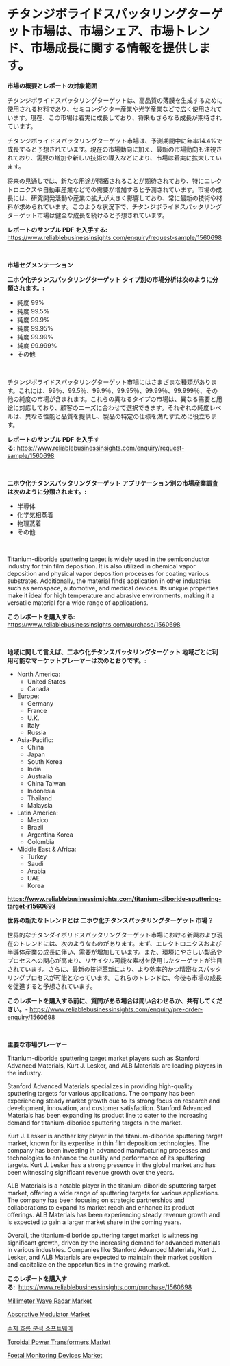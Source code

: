 <p><h1>チタンジボライドスパッタリングターゲット市場は、市場シェア、市場トレンド、市場成長に関する情報を提供します。</h1></p><p><strong>市場の概要とレポートの対象範囲</strong></p>
<p><p>チタンジボライドスパッタリングターゲットは、高品質の薄膜を生成するために使用される材料であり、セミコンダクター産業や光学産業などで広く使用されています。現在、この市場は着実に成長しており、将来もさらなる成長が期待されています。</p><p>チタンジボライドスパッタリングターゲット市場は、予測期間中に年率14.4%で成長すると予想されています。現在の市場動向に加え、最新の市場動向も注視されており、需要の増加や新しい技術の導入などにより、市場は着実に拡大しています。</p><p>将来の見通しでは、新たな用途が開拓されることが期待されており、特にエレクトロニクスや自動車産業などでの需要が増加すると予測されています。市場の成長には、研究開発活動や産業の拡大が大きく影響しており、常に最新の技術や材料が求められています。このような状況下で、チタンジボライドスパッタリングターゲット市場は健全な成長を続けると予想されています。</p></p>
<p><strong>レポートのサンプル PDF を入手する:</strong> <a href="https://www.reliablebusinessinsights.com/enquiry/request-sample/1560698">https://www.reliablebusinessinsights.com/enquiry/request-sample/1560698</a></p>
<p>&nbsp;</p>
<p><strong>市場セグメンテーション</strong></p>
<p><strong>二ホウ化チタンスパッタリングターゲット タイプ別の市場分析は次のように分類されます。:</strong></p>
<p><ul><li>純度 99%</li><li>純度 99.5%</li><li>純度 99.9%</li><li>純度 99.95%</li><li>純度 99.99%</li><li>純度 99.999%</li><li>その他</li></ul></p>
<p>&nbsp;</p>
<p><p>チタンジボライドスパッタリングターゲット市場にはさまざまな種類があります。これには、99％、99.5％、99.9％、99.95％、99.99％、99.999％、その他の純度の市場が含まれます。これらの異なるタイプの市場は、異なる需要と用途に対応しており、顧客のニーズに合わせて選択できます。それぞれの純度レベルは、異なる性能と品質を提供し、製品の特定の仕様を満たすために役立ちます。</p></p>
<p><strong>レポートのサンプル PDF を入手する:</strong>&nbsp;<a href="https://www.reliablebusinessinsights.com/enquiry/request-sample/1560698">https://www.reliablebusinessinsights.com/enquiry/request-sample/1560698</a></p>
<p>&nbsp;</p>
<p><strong> 二ホウ化チタンスパッタリングターゲット アプリケーション別の市場産業調査は次のように分類されます。:</strong></p>
<p><ul><li>半導体</li><li>化学気相蒸着</li><li>物理蒸着</li><li>その他</li></ul></p>
<p>&nbsp;</p>
<p><p>Titanium-diboride sputtering target is widely used in the semiconductor industry for thin film deposition. It is also utilized in chemical vapor deposition and physical vapor deposition processes for coating various substrates. Additionally, the material finds application in other industries such as aerospace, automotive, and medical devices. Its unique properties make it ideal for high temperature and abrasive environments, making it a versatile material for a wide range of applications.</p></p>
<p><strong>このレポートを購入する:</strong>&nbsp; <a href="https://www.reliablebusinessinsights.com/purchase/1560698">https://www.reliablebusinessinsights.com/purchase/1560698</a></p>
<p>&nbsp;</p>
<p><strong>地域に関して言えば、二ホウ化チタンスパッタリングターゲット 地域ごとに利用可能なマーケットプレーヤーは次のとおりです。:</strong></p>
<p><ul>
    <li>
        North America:
        <ul>
            <li>United States</li>
            <li>Canada</li>
        </ul>
    </li>
    <li>
        Europe:
        <ul>
            <li>Germany</li>
            <li>France</li>
            <li>U.K.</li>
            <li>Italy</li>
            <li>Russia</li>
        </ul>
    </li>
    <li>
        Asia-Pacific:
        <ul>
            <li>China</li>
            <li>Japan</li>
            <li>South Korea</li>
            <li>India</li>
            <li>Australia</li>
            <li>China Taiwan</li>
            <li>Indonesia</li>
            <li>Thailand</li>
            <li>Malaysia</li>
        </ul>
    </li>
    <li>
        Latin America:
        <ul>
            <li>Mexico</li>
            <li>Brazil</li>
            <li>Argentina Korea</li>
            <li>Colombia</li>
        </ul>
    </li>
    <li>
        Middle East & Africa:
        <ul>
            <li>Turkey</li>
            <li>Saudi</li>
            <li>Arabia</li>
            <li>UAE</li>
            <li>Korea</li>
        </ul>
    </li>
    </ul></p>
<p><strong><a href="https://www.reliablebusinessinsights.com/titanium-diboride-sputtering-target-r1560698">https://www.reliablebusinessinsights.com/titanium-diboride-sputtering-target-r1560698</a></strong>&nbsp;</p>
<p><strong>世界の新たなトレンドとは 二ホウ化チタンスパッタリングターゲット 市場？</strong></p>
<p><p>世界的なチタンダイボリドスパッタリングターゲット市場における新興および現在のトレンドには、次のようなものがあります。まず、エレクトロニクスおよび半導体産業の成長に伴い、需要が増加しています。また、環境にやさしい製品やプロセスへの関心が高まり、リサイクル可能な素材を使用したターゲットが注目されています。さらに、最新の技術革新により、より効率的かつ精密なスパッタリングプロセスが可能となっています。これらのトレンドは、今後も市場の成長を促進すると予想されています。</p></p>
<p><strong>このレポートを購入する前に、質問がある場合は問い合わせるか、共有してください。</strong>- <a href="https://www.reliablebusinessinsights.com/enquiry/pre-order-enquiry/1560698">https://www.reliablebusinessinsights.com/enquiry/pre-order-enquiry/1560698</a></p>
<p>&nbsp;</p>
<p><strong>主要な市場プレーヤー</strong></p>
<p><p>Titanium-diboride sputtering target market players such as Stanford Advanced Materials, Kurt J. Lesker, and ALB Materials are leading players in the industry. </p><p>Stanford Advanced Materials specializes in providing high-quality sputtering targets for various applications. The company has been experiencing steady market growth due to its strong focus on research and development, innovation, and customer satisfaction. Stanford Advanced Materials has been expanding its product line to cater to the increasing demand for titanium-diboride sputtering targets in the market.</p><p>Kurt J. Lesker is another key player in the titanium-diboride sputtering target market, known for its expertise in thin film deposition technologies. The company has been investing in advanced manufacturing processes and technologies to enhance the quality and performance of its sputtering targets. Kurt J. Lesker has a strong presence in the global market and has been witnessing significant revenue growth over the years.</p><p>ALB Materials is a notable player in the titanium-diboride sputtering target market, offering a wide range of sputtering targets for various applications. The company has been focusing on strategic partnerships and collaborations to expand its market reach and enhance its product offerings. ALB Materials has been experiencing steady revenue growth and is expected to gain a larger market share in the coming years.</p><p>Overall, the titanium-diboride sputtering target market is witnessing significant growth, driven by the increasing demand for advanced materials in various industries. Companies like Stanford Advanced Materials, Kurt J. Lesker, and ALB Materials are expected to maintain their market position and capitalize on the opportunities in the growing market.</p></p>
<p><strong>このレポートを購入する:</strong>&nbsp;&nbsp;<a href="https://www.reliablebusinessinsights.com/purchase/1560698">https://www.reliablebusinessinsights.com/purchase/1560698</a></p>
<p><p><a href="https://issuu.com/reportprime-2/docs/millimeter-wave-radar-market-size-2030.pptx">Millimeter Wave Radar Market</a></p><p><a href="https://github.com/RosemarieLeffler2023/Market-Research-Report-List-1/blob/main/absorptive-modulator-market.md">Absorptive Modulator Market</a></p><p><a href="https://github.com/durgin521/Market-Research-Report-List-1/blob/main/250843681349.md">수지 흐름 분석 소프트웨어</a></p><p><a href="https://issuu.com/reportprime-2/docs/toroidal-power-transformers-market-size-2030.pptx">Toroidal Power Transformers Market</a></p><p><a href="https://github.com/susanjprice2023/Market-Research-Report-List-1/blob/main/foetal-monitoring-devices-market.md">Foetal Monitoring Devices Market</a></p></p>